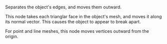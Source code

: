 Separates the object's edges, and moves them outward.

This node takes each trianglar face in the object's mesh, and moves it along its normal vector.  This causes the object to appear to break apart.

For point and line meshes, this node moves vertices outward from the origin.

